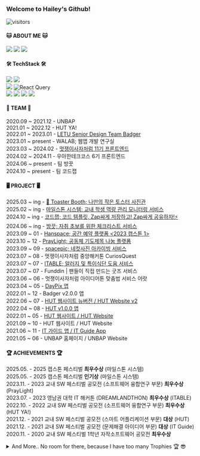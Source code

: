### Welcome to Hailey's Github!   

![visitors](https://visitor-badge.laobi.icu/badge?page_id=healim01.healim01)

#### 🐱 ABOUT ME 🐱
<a href="mailto:HyelimChoi01@gmail.com"><img src="https://img.shields.io/badge/gmail-EA4335?style=for-the-badge&logo=gmail&logoColor=white"/></a>
<a href="https://healim01.tistory.com/"><img src="https://img.shields.io/badge/tistory-000000?style=for-the-badge&logo=tistory&logoColor=white"/></a>
<a href="https://www.linkedin.com/in/hyelim-choi01/"><img src="https://img.shields.io/badge/LinkedIn-0077B5?style=for-the-badge&logo=linkedin&logoColor=white"/></a>


#### 🛠️ TechStack 🛠️
<img src="https://img.shields.io/badge/Javascript-F7DF1E?style=for-the-badge&logo=javascript&logoColor=FFFFFF"/> <img src="https://img.shields.io/badge/Typescript-3178C6?style=for-the-badge&logo=typescript&logoColor=FFFFFF"/>  
<img src="https://img.shields.io/badge/React-61DAFB?style=for-the-badge&logo=React&logoColor=FFFFFF"/> ![React Query](https://img.shields.io/badge/-React%20Query-FF4154?style=for-the-badge&logo=react%20query&logoColor=white) <br>
<img src="https://img.shields.io/badge/flutter-02569B?style=for-the-badge&logo=flutter&logoColor=white"> <img src="https://img.shields.io/badge/firebase-FFCA28?style=for-the-badge&logo=firebase&logoColor=white"> <img src="https://img.shields.io/badge/c++-00599C?style=for-the-badge&logo=c%2B%2B&logoColor=white"> <img src="https://img.shields.io/badge/python-3776AB?style=for-the-badge&logo=python&logoColor=white">


#### 🌱 TEAM 🌱
2020.09 ~ 2021.12 - UNBAP <br>
2021.01 ~ 2022.12 - HUT YA! <br>
2022.01 ~ 2023.01 - [LETU Senior Design Team Badger](https://www.letu.edu/academics/engineering/senior-design-projects.html) <br>
2023.01 ~ present - WALAB; 웹앱 개발 연구실 <br>
2023.03 ~ 2024.02 - [멋쟁이사자처럼 11기 프론트엔드](https://hgulikelion.web.app/) <br>
2024.02 ~ 2024.11 - 우아한테크코스 6기 프론트엔드 <br>
2024.06 ~ present - 팀 방끗 <br>
2024.10 ~ present - 팀 코드잽 <br>



#### 🖥 PROJECT 🖥
2025.03 ~ ing - [🍞 Toaster Booth; 나만의 작은 토스터 사진관](https://toaster-booth.vercel.app/) <br/>
2025.02 ~ ing - [마일스톤 시스템: 교내 학생 역량 관리 모니터링 서비스](https://walab.info/mileage/) <br/>
2024.10 ~ ing - [코드잽; 코드 템플릿, Zap싸게 저장하고! Zap싸게 공유하자!⚡️](https://www.code-zap.com/) <br/>
2024.06 ~ ing - [방끗; 자취 초보를 위한 체크리스트 서비스](https://bang-ggood.com/) <br/> 
2023.09 ~ 01 - [Hanspace; 공간 예약 플랫폼 <2023 캡스톤 1>](https://hanspace.netlify.app/) <br/> 
2023.10 ~ 12 - [PrayLight; 공동체 기도제목 나눔 플랫폼](https://praylight.netlify.app/)<br/>
2023.09 ~ 09 - [spacepic; 네컷사진 아카이빙 서비스](http://space-pic.s3-website.ap-northeast-2.amazonaws.com/) <br/>
2023.07 ~ 08 - 멋쟁이사자처럼 중앙해커톤 CuriosQuest <br>
2023.07 ~ 07 - [ITABLE; 알러지 및 특이식단 도움 서비스](http://elasticbeanstalk-ap-northeast-2-666955593418.s3-website.ap-northeast-2.amazonaws.com/) <br/>
2023.07 ~ 07 - Funddin | 팬들이 직접 만드는 굿즈 서비스 <br>
2023.06 ~ 06 - 멋쟁이사자처럼 아이디어톤 맞춤법 서비스 어랏 <br>
2023.04 ~ 05 - [DayPix 앱](https://github.com/healim01/DayPix) <br>
2022.01 ~ 12 - Badger v2.0.0 앱 <br>
2022.06 ~ 07 - [HUT 웹사이트 뉴버전 / HUT Website v2](https://hut.handong.app/) <br>
2022.04 ~ 08 - [HUT v1.0.0 앱](https://apps.apple.com/us/app/hut/id1593293986) <br> 
2022.01 ~ 05 - [HUT 웹사이트 / HUT Website](https://github.com/handong-app/handong-ut-web/blob/main/OLD/hut.handong.app_(iPhone%2012%20Pro).png) <br>
2021.09 ~ 10 - HUT 웹사이트 / HUT Website <br>
2021.06 ~ 11 - [IT 가이드 앱 / IT Guide App](https://github.com/healim01/it_guide) <br>
2021.05 ~ 06 - UNBAP 홈페이지 / UNBAP Website

#### 🏆 ACHIEVEMENTS 🏆 
2025.05. - 2025 캡스톤 페스티벌 **최우수상** (마일스톤 시스템)     
2025.05. - 2025 캡스톤 페스티벌 **인기상** (마일스톤 시스템)     
2023.11. - 2023 교내 SW 페스티벌 공모전 (소프트웨어 융합연구 부문) **최우수상** (PrayLight)   
2023.07. - 2023 영남권 대학 IT 해커톤 (DREAMLANDTHON) **최우수상** (ITABLE)    
2022.10. - 2022 교내 SW 페스티벌 공모전 (소프트웨어 융합연구 부문) **최우수상** (HUT YA!)    
2021.12. - 2021 교내 SW 페스티벌 공모전 (스마트 어플리케이션 부문) **대상** (HUT)    
2021.12. - 2021 교내 SW 페스티벌 공모전 (문제해결 아이디어 부문) **대상** (IT Guide)  
2020.11. - 2020 교내 SW 페스티벌 1학년 자작소프트웨어 공모전 **최우수상**  

<details>
  <summary> And More.. No room for there, because I have too many Trophies 🏆 😎 </summary>

  <div markdown="1"> 

    2025.05. - 2025 캡스톤 페스티벌 최우수상 (마일스톤 시스템)
    2025.05. - 2025 캡스톤 페스티벌 인기상 (마일스톤 시스템)
    2023.12. - 2023 교내 알고리즘 육목 경진 대회 동상
    2023.11. - 2023 교내 프로그래밍 경진대회 장려상   
    2023.11. - 2023 교내 SW 페스티벌 공모전 (소프트웨어 융합연구 부문) 최우수상   
    2023.11. - 2023 교내 SW 페스티벌 공모전 (스마트 애플리케이션 부문) 장려상   
    2023.11. - 2023 교내 SW 페스티벌 공모전 (문제해결 아이디어 부문) 장려상   
    2023.10. - 2023 ICPC 경진대회 교내 은상   
    2023.08. - 2023 BizFlow M Contest 우수상
    2023.07. - 2023 영남권 대학 IT 해커톤 (DREAMLANDTHON) 최우수상  
    2023.06. - 2023 BizFlow M Pre-Contest 우수상  
    
    2022.10. - 2022 교내 SW 페스티벌 공모전 (소프트웨어 융합연구 부문) 최우수상 (HUT YA!)  
    2022.05. - 2022 대경권 프로그래밍 경진대회 장려상  
    
    2021.12. - 2021 전국 대학생 프로그래밍 경진대회 장려상  
    2021.12. - 2021 교내 SW 페스티벌 공모전 (스마트 어플리케이션 부문) 대상 (HUT)  
    2021.12. - 2021 교내 SW 페스티벌 공모전 (문제해결 아이디어 부문) 대상 (IT Guide)  
    2021.12. - 2021 BizFlow * HGU AppDev Contest 장려상 (교내 인근 병원 추천 시스템)  
      
    2020.12. - 2020 교내 1학년 C프로그래밍 컨테스트 장려상  
    2020.11. - 2020 교내 SW 페스티벌 1학년 자작소프트웨어 공모전 최우수상  
    
  </div>
</details>

<br>
